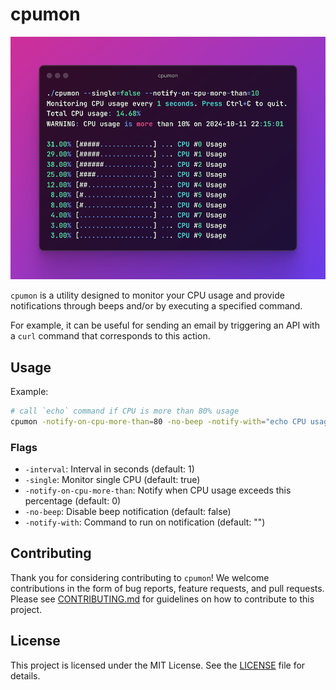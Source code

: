 # cpumon

![CPU Monitor Screenshot](screenshot.png)

`cpumon` is a utility designed to monitor your CPU usage and provide notifications through beeps and/or by executing a specified command.

For example, it can be useful for sending an email by triggering an API with a `curl` command that corresponds to this action.

## Usage

Example:

```sh
# call `echo` command if CPU is more than 80% usage
cpumon -notify-on-cpu-more-than=80 -no-beep -notify-with="echo CPU usage high > output.log"
```

### Flags

- `-interval`: Interval in seconds (default: 1)
- `-single`: Monitor single CPU (default: true)
- `-notify-on-cpu-more-than`: Notify when CPU usage exceeds this percentage (default: 0)
- `-no-beep`: Disable beep notification (default: false)
- `-notify-with`: Command to run on notification (default: "")

## Contributing

Thank you for considering contributing to `cpumon`! We welcome contributions in the form of bug reports, feature requests, and pull requests. Please see [CONTRIBUTING.md](CONTRIBUTING.md) for guidelines on how to contribute to this project.

## License

This project is licensed under the MIT License. See the [LICENSE](LICENSE) file for details.
